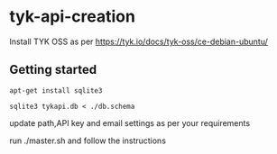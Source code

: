 # tyk-api-creation

Install TYK OSS as per https://tyk.io/docs/tyk-oss/ce-debian-ubuntu/

## Getting started

`apt-get install sqlite3`

`sqlite3 tykapi.db < ./db.schema`

update path,API key and email settings as per your requirements

run ./master.sh and follow the instructions
